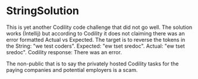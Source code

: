 # StringSolution
This is yet another Codility code challenge that did not go well. 
The solution works (Intellij) but according to Codility it does not claiming there was an error formatted Actual vs Expected.
The target is to reverse the tokens in the String: "we test coders".
Expected: "ew tset sredoc".
Actual: "ew tset sredoc".
Codility response: There was an error.

The non-public that is to say the privately hosted Codility tasks for the paying companies and potential employers is a scam.
